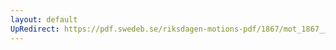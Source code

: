 ```yaml
---
layout: default
UpRedirect: https://pdf.swedeb.se/riksdagen-motions-pdf/1867/mot_1867__ak__00002/mot_1867__ak__00002_005.pdf
---
```

